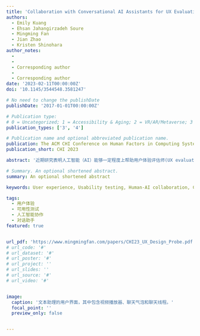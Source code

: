 ```yaml
---
title: 'Collaboration with Conversational AI Assistants for UX Evaluation: Questions and How to Ask them (Voice vs. Text)'
authors:
  - Emily Kuang
  - Ehsan Jahangirzadeh Soure
  - Mingming Fan
  - Jian Zhao
  - Kristen Shinohara
author_notes:
  - 
  - 
  - Corresponding author
  -
  - Corresponding author
date: '2023-02-11T00:00:00Z'
doi: '10.1145/3544548.3581247'

# No need to change the publishDate 
publishDate: '2017-01-01T00:00:00Z'

# Publication type: 
# 0 = Uncategorized; 1 = Accessibility & Aging; 2 = VR/AR/Metaverse; 3 = Human-AI Collaboration; 4 = UX Methodology; 5 = Social Computing; 6 = Sensing;  7 = Thesis; 8 = Patent
publication_types: ['3', '4']

# Publication name and optional abbreviated publication name.
publication: The ACM CHI Conference on Human Factors in Computing Systems 2023
publication_short: CHI 2023

abstract: '近期研究表明人工智能（AI）能够一定程度上帮助用户体验评估师(UX evaluators)更好地分析可用性测试(usability testing)。然而，AI给出的推断往往以一种非交互式的可视化形式呈现给用户体验评估师。评估师可能对AI提供的分析判断有疑惑，但却无法进一步地问询AI。交互式对话助理（interactive conversational assistants）提供了一个动态问询AI的机会，有潜力帮助提高分析效率和评估师的主观能动性。为了了解如何设计一个高效地交互式对话助理，我们进行了一项Wizard of Oz的设计探针（design probe）研究，邀请了20名用户体验分析相关人员通过文本或语音与模拟的人工智能助理进行交互。通过对参与者提出的问题的内容和方式进行分析，我们发现提出的问题大致询问五个类别的信息：用户行为、用户心理模型、人工智能助理提供的帮助、产品和任务信息以及用户人口统计学信息。同时，使用文本人工智能助理的人询问的问题比使用语音人工智能助理的多，但是两者提出的问题的长度相似。文本助理被认为是更加有效率的，但两者在满意度和信任度方面的评价相同。我们还提供了未来用户体验评估的会话式人工智能助理的设计准则与导引。'

# Summary. An optional shortened abstract.
summary: An optional shortened abstract

keywords: User experience, Usability testing, Human-AI collaboration, Conversational assistants

tags:
  - 用户体验
  - 可用性测试
  - 人工智能协作
  - 对话助手
featured: true


url_pdf: 'https://www.mingmingfan.com/papers/CHI23_UX_Design_Probe.pdf'
# url_code: '#'
# url_dataset: '#'
# url_poster: '#'
# url_project: ''
# url_slides: ''
# url_source: '#'
# url_video: '#'


image:
  caption: '文本助理的用户界面，其中包含视频播放器、聊天气泡和聊天线程。'
  focal_point: ''
  preview_only: false


---
```


<!-- put your youtube/Vimeo video ID here if possible (will update later) -->
<!-- {{< youtube  >}} -->



